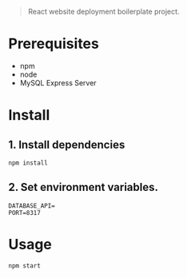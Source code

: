> React website deployment boilerplate project.
# Prerequisites
* npm
* node
* MySQL Express Server

# Install
## 1. Install dependencies
```
npm install
```

## 2. Set environment variables.
```
DATABASE_API=
PORT=8317
```

# Usage
```
npm start
```
